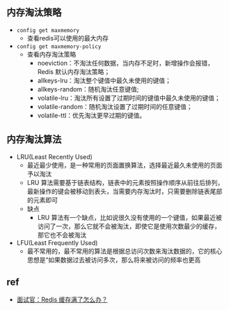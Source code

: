 
## 内存淘汰策略
+ `config get maxmemory`
    + 查看redis可以使用的最大内存
+ `config get maxmemory-policy`
    + 查看内存淘汰策略
        + noeviction：不淘汰任何数据，当内存不足时，新增操作会报错，Redis 默认内存淘汰策略；
        + allkeys-lru：淘汰整个键值中最久未使用的键值；
        + allkeys-random：随机淘汰任意键值;
        + volatile-lru：淘汰所有设置了过期时间的键值中最久未使用的键值；
        + volatile-random：随机淘汰设置了过期时间的任意键值；
        + volatile-ttl：优先淘汰更早过期的键值。

## 内存淘汰算法
+ LRU(Least Recently Used)
    + 最近最少使用，是一种常用的页面置换算法，选择最近最久未使用的页面予以淘汰
    + LRU 算法需要基于链表结构，链表中的元素按照操作顺序从前往后排列，最新操作的键会被移动到表头，当需要内存淘汰时，只需要删除链表尾部的元素即可
    + 缺点
        + LRU 算法有一个缺点，比如说很久没有使用的一个键值，如果最近被访问了一次，那么它就不会被淘汰，即使它是使用次数最少的缓存，那它也不会被淘汰
+ LFU(Least Frequently Used)
    + 最不常用的，最不常用的算法是根据总访问次数来淘汰数据的，它的核心思想是“如果数据过去被访问多次，那么将来被访问的频率也更高
## ref
+ [面试官：Redis 缓存满了怎么办？](https://zhuanlan.zhihu.com/p/648553216)